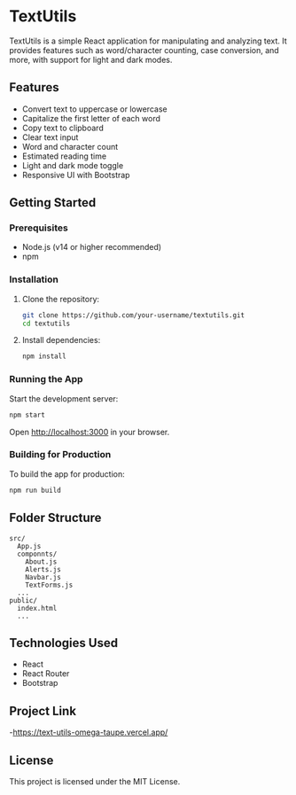 # TextUtils

TextUtils is a simple React application for manipulating and analyzing text. It provides features such as word/character counting, case conversion, and more, with support for light and dark modes.

## Features

- Convert text to uppercase or lowercase
- Capitalize the first letter of each word
- Copy text to clipboard
- Clear text input
- Word and character count
- Estimated reading time
- Light and dark mode toggle
- Responsive UI with Bootstrap

## Getting Started

### Prerequisites

- Node.js (v14 or higher recommended)
- npm

### Installation

1. Clone the repository:

   ```sh
   git clone https://github.com/your-username/textutils.git
   cd textutils
   ```

2. Install dependencies:
   ```sh
   npm install
   ```

### Running the App

Start the development server:

```sh
npm start
```

Open [http://localhost:3000](http://localhost:3000) in your browser.

### Building for Production

To build the app for production:

```sh
npm run build
```

## Folder Structure

```
src/
  App.js
  componnts/
    About.js
    Alerts.js
    Navbar.js
    TextForms.js
  ...
public/
  index.html
  ...
```

## Technologies Used

- React
- React Router
- Bootstrap

## Project Link
-https://text-utils-omega-taupe.vercel.app/

## License

This project is licensed under the MIT License.
